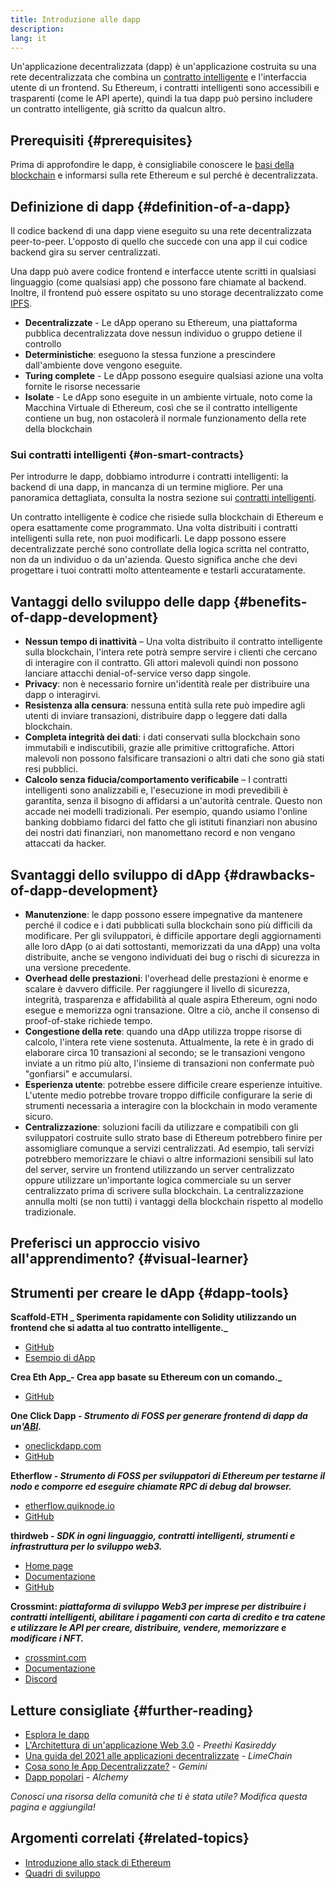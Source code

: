 ```yaml
---
title: Introduzione alle dapp
description:
lang: it
---
```


Un'applicazione decentralizzata (dapp) è un'applicazione costruita su una rete decentralizzata che combina un [contratto intelligente](/developers/docs/smart-contracts/) e l'interfaccia utente di un frontend. Su Ethereum, i contratti intelligenti sono accessibili e trasparenti (come le API aperte), quindi la tua dapp può persino includere un contratto intelligente, già scritto da qualcun altro.

## Prerequisiti {#prerequisites}

Prima di approfondire le dapp, è consigliabile conoscere le [basi della blockchain](/developers/docs/intro-to-ethereum/) e informarsi sulla rete Ethereum e sul perché è decentralizzata.

## Definizione di dapp {#definition-of-a-dapp}

Il codice backend di una dapp viene eseguito su una rete decentralizzata peer-to-peer. L'opposto di quello che succede con una app il cui codice backend gira su server centralizzati.

Una dapp può avere codice frontend e interfacce utente scritti in qualsiasi linguaggio (come qualsiasi app) che possono fare chiamate al backend. Inoltre, il frontend può essere ospitato su uno storage decentralizzato come [IPFS](https://ipfs.io/).

- **Decentralizzate** - Le dApp operano su Ethereum, una piattaforma pubblica decentralizzata dove nessun individuo o gruppo detiene il controllo
- **Deterministiche**: eseguono la stessa funzione a prescindere dall'ambiente dove vengono eseguite.
- **Turing complete** - Le dApp possono eseguire qualsiasi azione una volta fornite le risorse necessarie
- **Isolate** - Le dApp sono eseguite in un ambiente virtuale, noto come la Macchina Virtuale di Ethereum, così che se il contratto intelligente contiene un bug, non ostacolerà il normale funzionamento della rete della blockchain

### Sui contratti intelligenti {#on-smart-contracts}

Per introdurre le dapp, dobbiamo introdurre i contratti intelligenti: la backend di una dapp, in mancanza di un termine migliore. Per una panoramica dettagliata, consulta la nostra sezione sui [contratti intelligenti](/developers/docs/smart-contracts/).

Un contratto intelligente è codice che risiede sulla blockchain di Ethereum e opera esattamente come programmato. Una volta distribuiti i contratti intelligenti sulla rete, non puoi modificarli. Le dapp possono essere decentralizzate perché sono controllate della logica scritta nel contratto, non da un individuo o da un'azienda. Questo significa anche che devi progettare i tuoi contratti molto attenteamente e testarli accuratamente.

## Vantaggi dello sviluppo delle dapp {#benefits-of-dapp-development}

- **Nessun tempo di inattività** – Una volta distribuito il contratto intelligente sulla blockchain, l'intera rete potrà sempre servire i clienti che cercano di interagire con il contratto. Gli attori malevoli quindi non possono lanciare attacchi denial-of-service verso dapp singole.
- **Privacy**: non è necessario fornire un'identità reale per distribuire una dapp o interagirvi.
- **Resistenza alla censura**: nessuna entità sulla rete può impedire agli utenti di inviare transazioni, distribuire dapp o leggere dati dalla blockchain.
- **Completa integrità dei dati**: i dati conservati sulla blockchain sono immutabili e indiscutibili, grazie alle primitive crittografiche. Attori malevoli non possono falsificare transazioni o altri dati che sono già stati resi pubblici.
- **Calcolo senza fiducia/comportamento verificabile** – I contratti intelligenti sono analizzabili e, l'esecuzione in modi prevedibili è garantita, senza il bisogno di affidarsi a un'autorità centrale. Questo non accade nei modelli tradizionali. Per esempio, quando usiamo l'online banking dobbiamo fidarci del fatto che gli istituti finanziari non abusino dei nostri dati finanziari, non manomettano record e non vengano attaccati da hacker.

## Svantaggi dello sviluppo di dApp {#drawbacks-of-dapp-development}

- **Manutenzione**: le dapp possono essere impegnative da mantenere perché il codice e i dati pubblicati sulla blockchain sono più difficili da modificare. Per gli sviluppatori, è difficile apportare degli aggiornamenti alle loro dApp (o ai dati sottostanti, memorizzati da una dApp) una volta distribuite, anche se vengono individuati dei bug o rischi di sicurezza in una versione precedente.
- **Overhead delle prestazioni**: l'overhead delle prestazioni è enorme e scalare è davvero difficile. Per raggiungere il livello di sicurezza, integrità, trasparenza e affidabilità al quale aspira Ethereum, ogni nodo esegue e memorizza ogni transazione. Oltre a ciò, anche il consenso di proof-of-stake richiede tempo.
- **Congestione della rete**: quando una dApp utilizza troppe risorse di calcolo, l'intera rete viene sostenuta. Attualmente, la rete è in grado di elaborare circa 10 transazioni al secondo; se le transazioni vengono inviate a un ritmo più alto, l'insieme di transazioni non confermate può "gonfiarsi" e accumularsi.
- **Esperienza utente**: potrebbe essere difficile creare esperienze intuitive. L'utente medio potrebbe trovare troppo difficile configurare la serie di strumenti necessaria a interagire con la blockchain in modo veramente sicuro.
- **Centralizzazione**: soluzioni facili da utilizzare e compatibili con gli sviluppatori costruite sullo strato base di Ethereum potrebbero finire per assomigliare comunque a servizi centralizzati. Ad esempio, tali servizi potrebbero memorizzare le chiavi o altre informazioni sensibili sul lato del server, servire un frontend utilizzando un server centralizzato oppure utilizzare un'importante logica commerciale su un server centralizzato prima di scrivere sulla blockchain. La centralizzazione annulla molti (se non tutti) i vantaggi della blockchain rispetto al modello tradizionale.

## Preferisci un approccio visivo all'apprendimento? {#visual-learner}

<YouTube id="F50OrwV6Uk8" />

## Strumenti per creare le dApp {#dapp-tools}

**Scaffold-ETH _ Sperimenta rapidamente con Solidity utilizzando un frontend che si adatta al tuo contratto intelligente._**

- [GitHub](https://github.com/scaffold-eth/scaffold-eth-2)
- [Esempio di dApp](https://punkwallet.io/)

**Crea Eth App_- Crea app basate su Ethereum con un comando._**

- [GitHub](https://github.com/paulrberg/create-eth-app)

**One Click Dapp _- Strumento di FOSS per generare frontend di dapp da un'[ABI](/glossary/#abi)._**

- [oneclickdapp.com](https://oneclickdapp.com)
- [GitHub](https://github.com/oneclickdapp/oneclickdapp-v1)

**Etherflow _- Strumento di FOSS per sviluppatori di Ethereum per testarne il nodo e comporre ed eseguire chiamate RPC di debug dal browser._**

- [etherflow.quiknode.io](https://etherflow.quiknode.io/)
- [GitHub](https://github.com/abunsen/etherflow)

**thirdweb _- SDK in ogni linguaggio, contratti intelligenti, strumenti e infrastruttura per lo sviluppo web3._**

- [Home page](https://thirdweb.com/)
- [Documentazione](https://portal.thirdweb.com/)
- [GitHub](https://github.com/thirdweb-dev/)

**Crossmint: _piattaforma di sviluppo Web3 per imprese per distribuire i contratti intelligenti, abilitare i pagamenti con carta di credito e tra catene e utilizzare le API per creare, distribuire, vendere, memorizzare e modificare i NFT._**

- [crossmint.com](https://www.crossmint.com)
- [Documentazione](https://docs.crossmint.com)
- [Discord](https://discord.com/invite/crossmint)

## Letture consigliate {#further-reading}

- [Esplora le dapp](/dapps)
- [L'Architettura di un'applicazione Web 3.0](https://www.preethikasireddy.com/post/the-architecture-of-a-web-3-0-application) - _Preethi Kasireddy_
- [Una guida del 2021 alle applicazioni decentralizzate](https://limechain.tech/blog/what-are-dapps-the-2021-guide/) - _LimeChain_
- [Cosa sono le App Decentralizzate?](https://www.gemini.com/cryptopedia/decentralized-applications-defi-dapps) - _Gemini_
- [Dapp popolari](https://www.alchemy.com/dapps) - _Alchemy_

_Conosci una risorsa della comunità che ti è stata utile? Modifica questa pagina e aggiungila!_

## Argomenti correlati {#related-topics}

- [Introduzione allo stack di Ethereum](/developers/docs/ethereum-stack/)
- [Quadri di sviluppo](/developers/docs/frameworks/)
